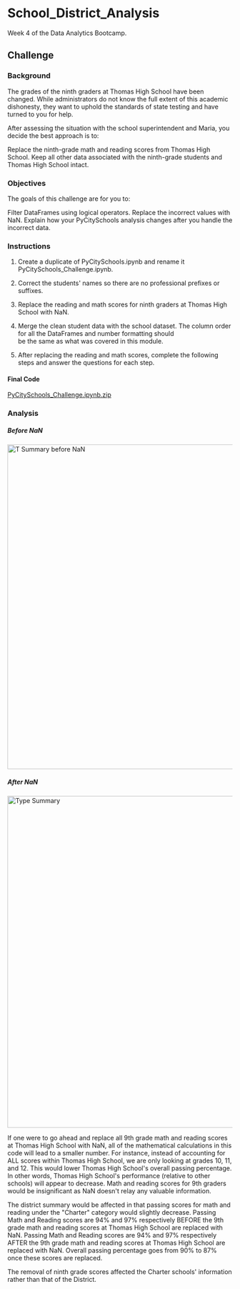 # School_District_Analysis
Week 4 of the Data Analytics Bootcamp.


## Challenge

### Background
The grades of the ninth graders at Thomas High School have been changed. While administrators do not know the full extent of this academic dishonesty, they want to uphold the standards of state testing and have turned to you for help.

After assessing the situation with the school superintendent and Maria, you decide the best approach is to:

Replace the ninth-grade math and reading scores from Thomas High School.
Keep all other data associated with the ninth-grade students and Thomas High School intact.

### Objectives

The goals of this challenge are for you to:

Filter DataFrames using logical operators.
Replace the incorrect values with NaN.
Explain how your PyCitySchools analysis changes after you handle the incorrect data. 

### Instructions

1. Create a duplicate of PyCitySchools.ipynb and rename it PyCitySchools_Challenge.ipynb.
2. Correct the students' names so there are no professional prefixes or suffixes.


3. Replace the reading and math scores for ninth graders at Thomas High School with NaN.


4. Merge the clean student data with the school dataset. The column order for all the DataFrames and number formatting should  
   be the same as what was covered in this module.
5. After replacing the reading and math scores, complete the following steps and answer the questions for each step.

#### Final Code

[PyCitySchools_Challenge.ipynb.zip](https://github.com/efuen0077/School_District_Analysis/files/4654560/PyCitySchools_Challenge.ipynb.zip)

### Analysis

##### Before NaN

<img width="727" alt="T  Summary before NaN" src="https://user-images.githubusercontent.com/62089134/82404104-402e7a80-9a15-11ea-97aa-756a3923d8c1.png">

##### After NaN
<img width="743" alt="Type Summary" src="https://user-images.githubusercontent.com/62089134/82404027-0eb5af00-9a15-11ea-85a0-51688818cfeb.png">


If one were to go ahead and replace all 9th grade math and reading scores at Thomas High School with NaN, all of the mathematical calculations in this code will lead to a smaller number. For instance, instead of accounting for ALL scores within Thomas High School, we are only looking at grades 10, 11, and 12. This would lower Thomas High School's overall passing percentage. In other words, Thomas High School's performance (relative to other schools) will appear to decrease. Math and reading scores for 9th graders would be insignificant as NaN doesn't relay any valuable information.

The district summary would be affected in that passing scores for math and reading under the "Charter" category would slightly decrease. Passing Math and Reading scores are 94% and 97% respectively BEFORE the 9th grade math and reading scores at Thomas High School are replaced with NaN. Passing Math and Reading scores are 94% and 97% respectively AFTER the 9th grade math and reading scores at Thomas High School are replaced with NaN. Overall passing percentage goes from 90% to 87% once these scores are replaced.



The removal of ninth grade scores affected the Charter schools' information rather than that of the District.
